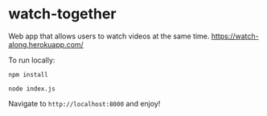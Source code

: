 # watch-together

Web app that allows users to watch videos at the same time.
https://watch-along.herokuapp.com/

To run locally:

`npm install`

`node index.js`

Navigate to `http://localhost:8000` and enjoy!
